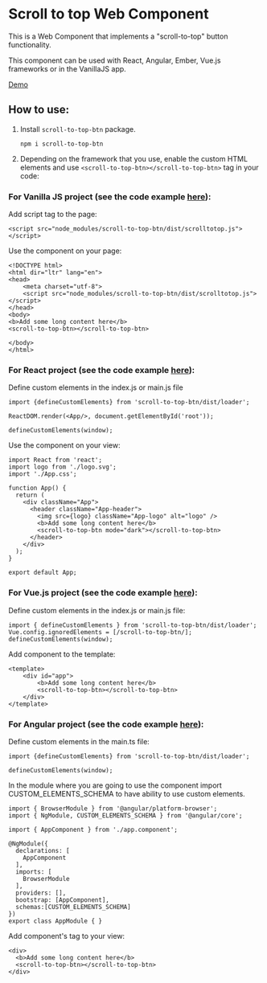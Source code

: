 # Scroll to top Web Component

This is a Web Component that implements a "scroll-to-top" button functionality.

This component can be used with React, Angular, Ember, Vue.js
frameworks or in the VanillaJS app.

[Demo](https://annmirosh.github.io/scroll-to-top-site/)

## How to use:

1. Install ```scroll-to-top-btn``` package.

    `npm i scroll-to-top-btn`

2. Depending on the framework that you use, enable the custom HTML elements and use ```<scroll-to-top-btn></scroll-to-top-btn>``` tag in your code:

### For Vanilla JS project (see the code example [here](https://github.com/annmirosh/scroll-to-top-demos/tree/master/vanilla-js-demo)):

Add script tag to the page:

```<script src="node_modules/scroll-to-top-btn/dist/scrolltotop.js"></script>```

Use the component on your page:

```
<!DOCTYPE html>
<html dir="ltr" lang="en">
<head>
    <meta charset="utf-8">
    <script src="node_modules/scroll-to-top-btn/dist/scrolltotop.js"></script>
</head>
<body>
<b>Add some long content here</b>
<scroll-to-top-btn></scroll-to-top-btn>

</body>
</html>
```

### For React project (see the code example [here](https://github.com/annmirosh/scroll-to-top-demos/tree/master/react-demo)):
Define custom elements in the index.js or main.js file


```
import {defineCustomElements} from 'scroll-to-top-btn/dist/loader';

ReactDOM.render(<App/>, document.getElementById('root'));

defineCustomElements(window);
```

Use the component on your view:

```
import React from 'react';
import logo from './logo.svg';
import './App.css';

function App() {
  return (
    <div className="App">
      <header className="App-header">
        <img src={logo} className="App-logo" alt="logo" />
        <b>Add some long content here</b>
        <scroll-to-top-btn mode="dark"></scroll-to-top-btn>
      </header>
    </div>
  );
}

export default App;
```

### For Vue.js project (see the code example [here](https://github.com/annmirosh/scroll-to-top-demos/tree/master/vue-demo)):

Define custom elements in the index.js or main.js file:

```
import { defineCustomElements } from 'scroll-to-top-btn/dist/loader';
Vue.config.ignoredElements = [/scroll-to-top-btn/];
defineCustomElements(window);
```

Add component to the template:

```
<template>
    <div id="app">
        <b>Add some long content here</b>
        <scroll-to-top-btn></scroll-to-top-btn>
    </div>
</template>
```

### For Angular project (see the code example [here](https://github.com/annmirosh/scroll-to-top-demos/tree/master/angular-demo)):

Define custom elements in the main.ts file:

```
import {defineCustomElements} from 'scroll-to-top-btn/dist/loader';

defineCustomElements(window);
```

In the module where you are going to use the component import CUSTOM_ELEMENTS_SCHEMA to have ability to use custom elements.

```
import { BrowserModule } from '@angular/platform-browser';
import { NgModule, CUSTOM_ELEMENTS_SCHEMA } from '@angular/core';

import { AppComponent } from './app.component';

@NgModule({
  declarations: [
    AppComponent
  ],
  imports: [
    BrowserModule
  ],
  providers: [],
  bootstrap: [AppComponent],
  schemas:[CUSTOM_ELEMENTS_SCHEMA]
})
export class AppModule { }
```

Add component's tag to your view:

```
<div>
  <b>Add some long content here</b>
  <scroll-to-top-btn></scroll-to-top-btn>
</div>
```
